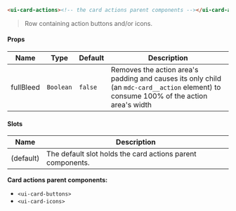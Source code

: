 ```html
<ui-card-actions><!-- the card actions parent components --></ui-card-actions>
```

> Row containing action buttons and/or icons.

#### Props

| Name      | Type      | Default | Description                                                                                                                            |
| --------- | --------- | ------- | -------------------------------------------------------------------------------------------------------------------------------------- |
| fullBleed | `Boolean` | `false` | Removes the action area's padding and causes its only child (an `mdc-card__action` element) to consume 100% of the action area's width |

#### Slots

| Name      | Description                                                |
| --------- | ---------------------------------------------------------- |
| (default) | The default slot holds the card actions parent components. |

**Card actions parent components:**

- `<ui-card-buttons>`
- `<ui-card-icons>`
